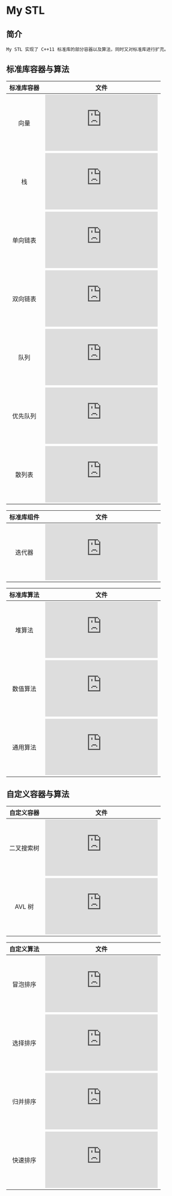 My STL
====
## 简介
	My STL 实现了 C++11 标准库的部分容器以及算法，同时又对标准库进行扩充。

## 标准库容器与算法
|  标准库容器   |       文件        |
|:-------:|:-----------------:|
|向量     |![vector.hpp](https://github.com/senlinzhan/mystl/blob/master/vector.hpp)|
|栈       |![stack.hpp](https://github.com/senlinzhan/mystl/blob/master/stack.hpp)|
|单向链表 |![forward_list.hpp](https://github.com/senlinzhan/mystl/blob/master/forward_list.hpp)|
|双向链表 |![list.hpp](https://github.com/senlinzhan/mystl/blob/master/list.hpp)|
|队列     |![queue.hpp](https://github.com/senlinzhan/mystl/blob/master/queue.hpp)|
|优先队列 |![priority_queue.hpp](https://github.com/senlinzhan/mystl/blob/master/priority_queue.hpp)|
|散列表|![unordered_set.hpp](https://github.com/senlinzhan/mystl/blob/master/unordered_set.hpp)|

| 标准库组件 |       文件        |
|:-----------:|:-----------------:|
|   迭代器     |![iterator.hpp](https://github.com/senlinzhan/mystl/blob/master/iterator.hpp)|

| 标准库算法 |       文件        |
|:-----------:|:-----------------:|
|堆算法|![heap.hpp](https://github.com/senlinzhan/mystl/blob/master/heap.hpp)|
|数值算法|![numeric.hpp](https://github.com/senlinzhan/mystl/blob/master/numeric.hpp)|
|通用算法|![algorithm.hpp](https://github.com/senlinzhan/mystl/blob/master/algorithm.hpp)|


## 自定义容器与算法
| 自定义容器 |       文件        |
|:-------:|:-----------------:|
|二叉搜索树|![binary_tree.hpp](https://github.com/senlinzhan/mystl/blob/master/binary_tree.hpp)|
|AVL 树|![avl_tree.hpp](https://github.com/senlinzhan/mystl/blob/master/avl_tree.hpp)|


| 自定义算法 |       文件        |
|:-------:|:-----------------:|
|冒泡排序|![sort.hpp](https://github.com/senlinzhan/mystl/blob/master/sort.hpp)|
|选择排序|![sort.hpp](https://github.com/senlinzhan/mystl/blob/master/sort.hpp)|
|归并排序|![sort.hpp](https://github.com/senlinzhan/mystl/blob/master/sort.hpp)|
|快速排序|![sort.hpp](https://github.com/senlinzhan/mystl/blob/master/sort.hpp)|

